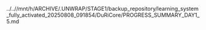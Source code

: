 ../..//mnt/h/ARCHIVE/.UNWRAP/STAGE1/backup_repository/learning_system_fully_activated_20250808_091854/DuRiCore/PROGRESS_SUMMARY_DAY1_5.md